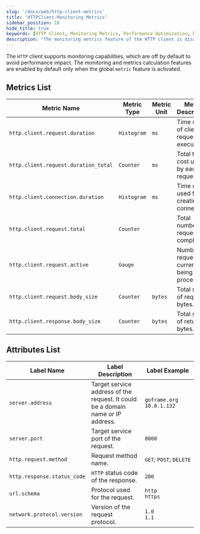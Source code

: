 ```yaml
---
slug: '/docs/web/http-client-metrics'
title: 'HTTPClient-Monitoring Metrics'
sidebar_position: 10
hide_title: true
keywords: [HTTP Client, Monitoring Metrics, Performance Optimization, Request Time, GoFrame, Connection Time, Total Requests, Request Size, GoFrame Framework, Response Size]
description: "The monitoring metrics feature of the HTTP client is disabled by default to avoid performance impact. It provides a variety of metrics for users to reference, such as the time cost of request execution, connection creation time, and the total size of request bytes, among others. These metrics are enabled only when the metric feature is globally enabled, helping users perform better performance analysis."
---
```


The `HTTP` client supports monitoring capabilities, which are off by default to avoid performance impact. The monitoring and metrics calculation features are enabled by default only when the global `metric` feature is activated.

## Metrics List

| **Metric Name** | **Metric Type** | **Metric Unit** | **Metric Description** |
| --- | --- | --- | --- |
| `http.client.request.duration` | `Histogram` | `ms` | Time cost of client request execution. |
| `http.client.request.duration_total` | `Counter` | `ms` | Total time cost used by each request. |
| `http.client.connection.duration` | `Histogram` | `ms` | Time cost used for creating a connection. |
| `http.client.request.total` | `Counter` |  | Total number of requests completed. |
| `http.client.request.active` | `Gauge` |  | Number of requests currently being processed. |
| `http.client.request.body_size` | `Counter` | `bytes` | Total size of request bytes. |
| `http.client.response.body_size` | `Counter` | `bytes` | Total size of returned bytes. |

## Attributes List

| **Label Name** | **Label Description** | **Label Example** |
| --- | --- | --- |
| `server.address` | Target service address of the request. It could be a domain name or IP address. | `goframe.org`<br />`10.0.1.132` |
| `server.port` | Target service port of the request. | `8000` |
| `http.request.method` | Request method name. | `GET`; `POST`; `DELETE` |
| `http.response.status_code` | `HTTP` status code of the response. | `200` |
| `url.schema` | Protocol used for the request. | `http`<br />`https` |
| `network.protocol.version` | Version of the request protocol. | `1.0`<br />`1.1` |
